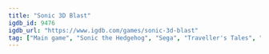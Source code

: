 ```yaml
---
title: "Sonic 3D Blast"
igdb_id: 9476
igdb_url: "https://www.igdb.com/games/sonic-3d-blast"
tag: ["Main game", "Sonic the Hedgehog", "Sega", "Traveller's Tales", "Tec Toy", "Platform", "Single player", "First person", "Third person", "Action"]
---
```

